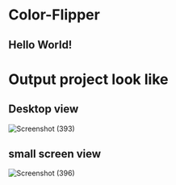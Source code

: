# Color-Flipper 
## Hello World!
# Output project look like
## Desktop view
![Screenshot (393)](https://user-images.githubusercontent.com/62433624/182914976-fe2eda81-469d-4efa-be41-5dee53188b8c.png)
## small screen view
![Screenshot (396)](https://user-images.githubusercontent.com/62433624/182928559-acdff228-279c-4d98-9973-0bf07af56ea1.png)
